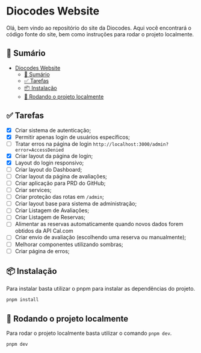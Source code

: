 # Diocodes Website

Olá, bem vindo ao repositório do site da Diocodes. Aqui você encontrará o código fonte do site, bem como instruções para rodar o projeto localmente.

## 📝 Sumário

- [Diocodes Website](#diocodes-website)
  - [📝 Sumário](#-sumário)
  - [✅ Tarefas](#-tarefas)
  - [📦 Instalação](#-instalação)
  - [🚀 Rodando o projeto localmente](#-rodando-o-projeto-localmente)

## ✅ Tarefas

- [x] Criar sistema de autenticação;
- [x] Permitir apenas login de usuários específicos;
- [ ] Tratar erros na página de login `http://localhost:3000/admin?error=AccessDenied`
- [x] Criar layout da página de login;
- [x] Layout do login responsivo;
- [ ] Criar layout do Dashboard;
- [ ] Criar layout da página de avaliações;
- [ ] Criar aplicação para PRD do GitHub;
- [ ] Criar services;
- [ ] Criar proteção das rotas em `/admin`;
- [ ] Criar layout base para sistema de administração;
- [ ] Criar Listagem de Avaliações;
- [ ] Criar Listagem de Reservas;
- [ ] Alimentar as reservas automaticamente quando novos dados forem obtidos da API Cal.com
- [ ] Criar envio de avaliação (escolhendo uma reserva ou manualmente);
- [ ] Melhorar componentes utilizando sombras;
- [ ] Criar página de erros;

## 📦 Instalação

Para instalar basta utilizar o pnpm para instalar as dependências do projeto.

```bash
pnpm install
```

## 🚀 Rodando o projeto localmente

Para rodar o projeto localmente basta utilizar o comando `pnpm dev`.

```bash
pnpm dev
```
